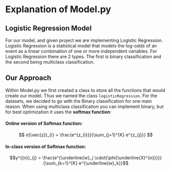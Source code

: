 # Explanation of Model.py

## Logistic Regression Model
For our model, and given project we are implementing Logistic Regression.
Logistic Regression is a statistical model that models the log-odds of an event as a linear combination of one or more independent variables.
For Logistic Regression there are 2 types. The first is binary classification and the second being multiclass classification.

## Our Approach
Within Model.py we first created a class to store all the functions that would create our model.
Thus we named the class ```logisticRegression```. For the datasets, we decided to go with the Binary classification for one main reason.
When using multiclass classification you can implement binary, but for best optimization it uses the **softmax function**:

#### Online version of Softmax function:
$$
σ(\vec{z})_{i} = \frac{e^{z_{i}}}{\sum_{j=1}^{K} e^{z_{j}}}
$$

#### In-class version of Softmax function:
$$y^{(n)}_{j} = \frac{e^{\underline{w}_j \cdot{\phi{\underline{X}^{n}}}}}{\sum_{k=1}^{K} e^{\underline{w}_k}}$$
